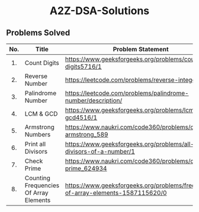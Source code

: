 <h1 align="center">
 A2Z-DSA-Solutions
</h1>

## Problems Solved
|No.|Title|Problem Statement|Solution|
|:-:|-|-|-|
|1.| Count Digits | https://www.geeksforgeeks.org/problems/count-digits5716/1 | [C++](https://github.com/The-EleetCoder/A2Z-DSA-Solutions/blob/main/01_LearnTheBasics/03_BasicMath/01_CountDigits.cpp)
|2.| Reverse Number | https://leetcode.com/problems/reverse-integer/ | [C++](https://github.com/The-EleetCoder/A2Z-DSA-Solutions/blob/main/01_LearnTheBasics/03_BasicMath/02_ReverseNumber.cpp)
|3.| Palindrome Number | https://leetcode.com/problems/palindrome-number/description/ | [C++](https://github.com/The-EleetCoder/A2Z-DSA-Solutions/blob/main/01_LearnTheBasics/03_BasicMath/03_PalindromeNumber.cpp)
|4.| LCM & GCD | https://www.geeksforgeeks.org/problems/lcm-and-gcd4516/1 | [C++](https://github.com/The-EleetCoder/A2Z-DSA-Solutions/blob/main/01_LearnTheBasics/03_BasicMath/04_LCMAndGCD.cpp)
|5.| Armstrong Numbers | https://www.naukri.com/code360/problems/check-armstrong_589 | [C++](https://github.com/The-EleetCoder/A2Z-DSA-Solutions/blob/main/01_LearnTheBasics/03_BasicMath/05_ArmstrongNumbers.cpp)
|6.| Print all Divisors | https://www.geeksforgeeks.org/problems/all-divisors-of-a-number/1 | [C++](https://github.com/The-EleetCoder/A2Z-DSA-Solutions/blob/main/01_LearnTheBasics/03_BasicMath/06_PrintAllDivisors.cpp)
|7.| Check Prime | https://www.naukri.com/code360/problems/check-prime_624934 | [C++](https://github.com/The-EleetCoder/A2Z-DSA-Solutions/blob/main/01_LearnTheBasics/03_BasicMath/07_CheckPrime.cpp)
|8.| Counting Frequencies Of Array Elements | https://www.geeksforgeeks.org/problems/frequency-of-array-elements-1587115620/0 | [C++](https://github.com/The-EleetCoder/A2Z-DSA-Solutions/blob/main/01_LearnTheBasics/05_BasicHashing/01_CountingFrequenciesOfArrayElements.cpp)
